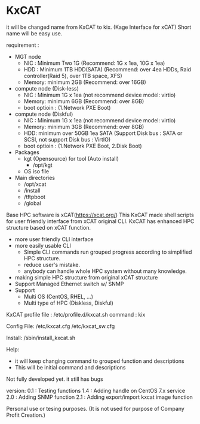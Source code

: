 # KxCAT
it will be changed name from KxCAT to kix.
(Kage Interface for xCAT)
Short name will be easy use.

requirement : 
  - MGT node
    + NIC : Minimum Two 1G (Recommend: 1G x 1ea, 10G x 1ea)
    + HDD : Minimum 1TB HDD(SATA) (Recommend: over 4ea HDDs, Raid controller(Raid 5), over 1TB space, XFS)
    + Memory: minimum 2GB (Recommend: over 16GB)
  - compute node (Disk-less)
    + NIC : Minimum 1G x 1ea (not recommend device model: virtio)
    + Memory: minimum 6GB (Recommend: over 8GB)
    + boot optioin : (1.Network PXE Boot)
  - compute node (Diskful)
    + NIC : Minimum 1G x 1ea (not recommend device model: virtio)
    + Memory: minimum 3GB (Recommend: over 8GB)
    + HDD: minimum over 50GB 1ea SATA (Support Disk bus : SATA or SCSI, not support Disk bus : VirtIO)
    + boot optioin : (1.Network PXE Boot, 2.Disk Boot)
  - Packages
    + kgt (Opensource) for tool (Auto install)
      + /opt/kgt
    + OS iso file
  - Main directories
    + /opt/xcat
    + /install
    + /tftpboot
    + /global

Base HPC software is xCAT(https://xcat.org/)
This KxCAT made shell scripts for user friendly interface from xCAT original CLI.
KxCAT has enhanced HPC structure based on xCAT function.
 - more user friendly CLI interface
 - more easily usable CLI
   + Simple CLI commands run grouped progress according to simplified HPC structure.
   + reduce user's mistake.
   + anybody can handle whole HPC system without many knowledge.
 - making simple HPC structure from original xCAT structure
 - Support Managed Ethernet switch w/ SNMP
 - Support
   + Multi OS (CentOS, RHEL, ...)
   + Multi type of HPC (Diskless, Diskful)

KxCAT profile file : /etc/profile.d/kxcat.sh
command : kix

Config File:
<KxCAT HOME>/etc/kxcat.cfg
<KxCAT HOME>/etc/kxcat_sw.cfg

Install:
<KxCAT HOME>/sbin/install_kxcat.sh

Help: 
 - it will keep changing command to grouped function and descriptions
 - This will be initial command and descriptions

Not fully developed yet.
it still has bugs

version:
0.1 : Testing functions
1.4 : Adding handle on CentOS 7.x service
2.0 : Adding SNMP function
2.1 : Adding export/import kxcat image function

 
Personal use or tesing purposes.
(It is not used for purpose of Company Profit Creation.)
